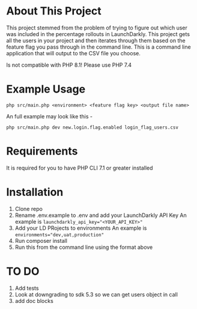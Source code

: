 # About This Project
This project stemmed from the problem of trying to figure out which user was included in the percentage rollouts in LaunchDarkly. This project gets all the users in your project and then iterates through them based on the feature flag you pass through in the command line. This is a command line application that will output to the CSV file you choose.

Is not compatible with PHP 8.1! Please use PHP 7.4

# Example Usage

`php src/main.php <environment> <feature flag key> <output file name>`

An full example may look like this - 

`php src/main.php dev new.login.flag.enabled login_flag_users.csv`

# Requirements
It is required for you to have PHP CLI 7.1 or greater installed 

# Installation

1. Clone repo
2. Rename .env.example to .env and add your LaunchDarkly API Key
An example is
`launchdarkly_api_key="<YOUR_API_KEY>"`
3. Add your LD PRojects to environments
An example is
`environments="dev,uat,production"`
4. Run composer install
5. Run this from the command line using the format above

# TO DO

1. Add tests
2. Look at downgrading to sdk 5.3 so we can get users object in call
3. add doc blocks